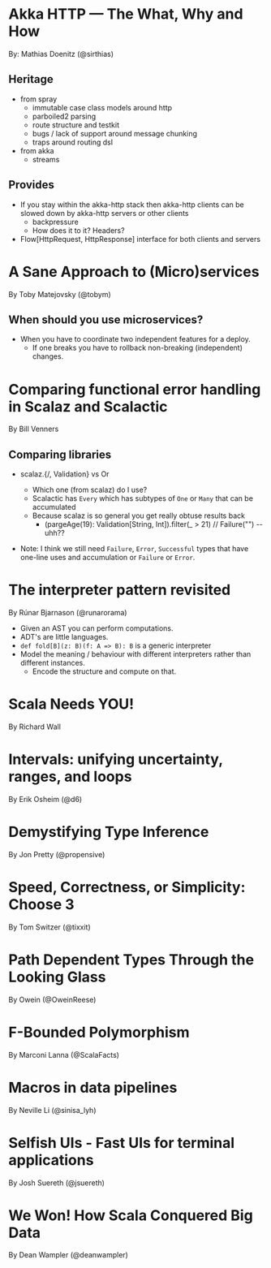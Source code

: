 # Akka HTTP — The What, Why and How
By: Mathias Doenitz (@sirthias)

## Heritage

- from spray
  - immutable case class models around http
  - parboiled2 parsing
  - route structure and testkit
  - bugs / lack of support around message chunking
  - traps around routing dsl
- from akka
  - streams

## Provides

- If you stay within the akka-http stack then akka-http clients can be slowed down by akka-http servers or other clients
  - backpressure
  - How does it to it? Headers?
- Flow[HttpRequest, HttpResponse] interface for both clients and servers

# A Sane Approach to (Micro)services
By Toby Matejovsky (@tobym)

## When should you use microservices?

- When you have to coordinate two independent features for a deploy.
  - If one breaks you have to rollback non-breaking (independent) changes.

# Comparing functional error handling in Scalaz and Scalactic
By Bill Venners

## Comparing libraries

- scalaz.{\/, Validation} vs Or
  - Which one (from scalaz) do I use?
  - Scalactic has `Every` which has subtypes of `One` or `Many` that can be accumulated
  - Because scalaz is so general you get really obtuse results back
    - (pargeAge(19): Validation[String, Int]).filter(_ > 21) // Failure("") -- uhh??

- Note: I think we still need `Failure`, `Error`, `Successful` types that have one-line uses and accumulation or `Failure` or `Error`.

# The interpreter pattern revisited
By Rúnar Bjarnason (@runarorama)

- Given an AST you can perform computations.
- ADT's are little languages.
- `def fold[B](z: B)(f: A => B): B` is a generic interpreter
- Model the meaning / behaviour with different interpreters rather than different instances.
  - Encode the structure and compute on that.

# Scala Needs YOU!
By Richard Wall


# Intervals: unifying uncertainty, ranges, and loops
By Erik Osheim (@d6)


# Demystifying Type Inference
By Jon Pretty (@propensive)


# Speed, Correctness, or Simplicity: Choose 3
By Tom Switzer (@tixxit)


# Path Dependent Types Through the Looking Glass
By Owein (@OweinReese)


# F-Bounded Polymorphism
By Marconi Lanna (@ScalaFacts)


# Macros in data pipelines
By Neville Li (@sinisa_lyh)


# Selfish UIs - Fast UIs for terminal applications
By Josh Suereth (@jsuereth)


# We Won! How Scala Conquered Big Data
By Dean Wampler (@deanwampler)
